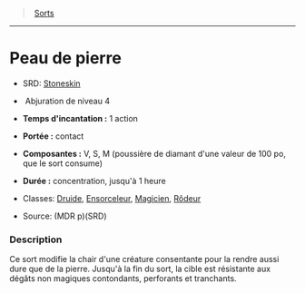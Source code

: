﻿---
!SpellItem
Family: SpellHD
Level: 4
Type: Abjuration
CastingTime: 1 action
Range: contact
Components: V, S, M (poussière de diamant d'une valeur de 100 po, que le sort consume)
Duration: concentration, jusqu'à 1 heure
Classes: '[Druide](hd_druid.md), [Ensorceleur](hd_sorcerer.md), [Magicien](hd_wizard.md), [Rôdeur](hd_ranger.md)'
Id: spells_hd.md#peau-de-pierre
ParentLink: spells_hd.md#sorts
Name: Peau de pierre
ParentName: Sorts
NameLevel: 1
AltName: '[Stoneskin](srd_spells_stoneskin.md)'
Source: (MDR p)(SRD)
Attributes: {}
---
> [Sorts](hd_spells.md)

---

# Peau de pierre

- SRD: [Stoneskin](srd_spells_stoneskin.md)

-  Abjuration de niveau 4

- **Temps d'incantation :** 1 action

- **Portée :** contact

- **Composantes :** V, S, M (poussière de diamant d'une valeur de 100 po, que le sort consume)

- **Durée :** concentration, jusqu'à 1 heure

- Classes: [Druide](hd_druid.md), [Ensorceleur](hd_sorcerer.md), [Magicien](hd_wizard.md), [Rôdeur](hd_ranger.md)

- Source: (MDR p)(SRD)

### Description

Ce sort modifie la chair d'une créature consentante pour la rendre aussi dure que de la pierre. Jusqu'à la fin du sort, la cible est résistante aux dégâts non magiques contondants, perforants et tranchants.

